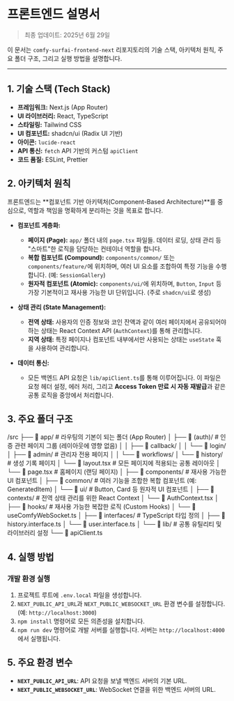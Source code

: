 # 프론트엔드 설명서

> 최종 업데이트: 2025년 6월 29일

이 문서는 `comfy-surfai-frontend-next` 리포지토리의 기술 스택, 아키텍처 원칙, 주요 폴더 구조, 그리고 실행 방법을 설명합니다.

---

## 1. 기술 스택 (Tech Stack)

- **프레임워크:** Next.js (App Router)
- **UI 라이브러리:** React, TypeScript
- **스타일링:** Tailwind CSS
- **UI 컴포넌트:** shadcn/ui (Radix UI 기반)
- **아이콘:** `lucide-react`
- **API 통신:** `fetch` API 기반의 커스텀 `apiClient`
- **코드 품질:** ESLint, Prettier

## 2. 아키텍처 원칙

프론트엔드는 **컴포넌트 기반 아키텍처(Component-Based Architecture)**를 중심으로, 역할과 책임을 명확하게 분리하는 것을 목표로 합니다.

- **컴포넌트 계층화:**
  - **페이지 (Page):** `app/` 폴더 내의 `page.tsx` 파일들. 데이터 로딩, 상태 관리 등 "스마트"한 로직을 담당하는 컨테이너 역할을 합니다.
  - **복합 컴포넌트 (Compound):** `components/common/` 또는 `components/feature/`에 위치하며, 여러 UI 요소를 조합하여 특정 기능을 수행합니다. (예: `SessionGallery`)
  - **원자적 컴포넌트 (Atomic):** `components/ui/`에 위치하며, `Button`, `Input` 등 가장 기본적이고 재사용 가능한 UI 단위입니다. (주로 `shadcn/ui`로 생성)

- **상태 관리 (State Management):**
  - **전역 상태:** 사용자의 인증 정보와 코인 잔액과 같이 여러 페이지에서 공유되어야 하는 상태는 React Context API (`AuthContext`)를 통해 관리합니다.
  - **지역 상태:** 특정 페이지나 컴포넌트 내부에서만 사용되는 상태는 `useState` 훅을 사용하여 관리합니다.

- **데이터 통신:**
  - 모든 백엔드 API 요청은 `lib/apiClient.ts`를 통해 이루어집니다. 이 파일은 요청 헤더 설정, 에러 처리, 그리고 **Access Token 만료 시 자동 재발급**과 같은 공통 로직을 중앙에서 처리합니다.

## 3. 주요 폴더 구조


/src
├── 📁 app/                 # 라우팅의 기본이 되는 폴더 (App Router)
│   ├── 📁 (auth)/            # 인증 관련 페이지 그룹 (레이아웃에 영향 없음)
│   │   ├── 📁 callback/
│   │   └── 📁 login/
│   ├── 📁 admin/              # 관리자 전용 페이지
│   │   └── 📁 workflows/
│   └── 📁 history/            # 생성 기록 페이지
│   └── 📄 layout.tsx         # 모든 페이지에 적용되는 공통 레이아웃
│   └── 📄 page.tsx           # 홈페이지 (랜딩 페이지)
│
├── 📁 components/           # 재사용 가능한 UI 컴포넌트
│   ├── 📁 common/             # 여러 기능을 조합한 복합 컴포넌트 (예: GeneratedItem)
│   └── 📁 ui/               # Button, Card 등 원자적 UI 컴포넌트
│
├── 📁 contexts/             # 전역 상태 관리를 위한 React Context
│   └── 📄 AuthContext.tsx
│
├── 📁 hooks/               # 재사용 가능한 복잡한 로직 (Custom Hooks)
│   └── 📄 useComfyWebSocket.ts
│
├── 📁 interfaces/           # TypeScript 타입 정의
│   ├── 📄 history.interface.ts
│   └── 📄 user.interface.ts
│
└── 📁 lib/                  # 공통 유틸리티 및 라이브러리 설정
└── 📄 apiClient.ts


## 4. 실행 방법

### 개발 환경 실행
1.  프로젝트 루트에 `.env.local` 파일을 생성합니다.
2.  `NEXT_PUBLIC_API_URL`과 `NEXT_PUBLIC_WEBSOCKET_URL` 환경 변수를 설정합니다. (예: `http://localhost:3000`)
3.  `npm install` 명령어로 모든 의존성을 설치합니다.
4.  `npm run dev` 명령어로 개발 서버를 실행합니다. 서버는 `http://localhost:4000`에서 실행됩니다.

## 5. 주요 환경 변수

- **`NEXT_PUBLIC_API_URL`**: API 요청을 보낼 백엔드 서버의 기본 URL.
- **`NEXT_PUBLIC_WEBSOCKET_URL`**: WebSocket 연결을 위한 백엔드 서버의 URL.